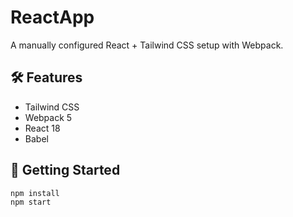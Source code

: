 # ReactApp

A manually configured React + Tailwind CSS setup with Webpack.

## 🛠 Features
- Tailwind CSS
- Webpack 5
- React 18
- Babel

## 🚀 Getting Started

```bash
npm install
npm start
